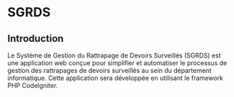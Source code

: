 # SGRDS

## Introduction
Le Système de Gestion du Rattrapage de Devoirs Surveillés (SGRDS) est une
application web conçue pour simplifier et automatiser le processus de gestion des
rattrapages de devoirs surveillés au sein du département informatique. Cette
application sera développée en utilisant le framework PHP CodeIgniter.
